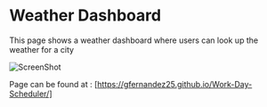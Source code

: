 # Weather Dashboard

This page shows a weather dashboard where users can look up the weather for a city




![ScreenShot](assets/images/WorkDay-Scheduler.png)

Page can be found at : [https://gfernandez25.github.io/Work-Day-Scheduler/]
